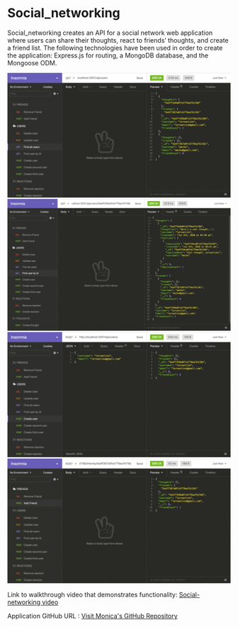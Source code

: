 # Social_networking
Social_networking creates an API for a social network web application where users can share their thoughts, react to friends’ thoughts, and create a friend list. The following technologies have been used in order to create the application: Express.js for routing, a MongoDB database, and the Mongoose ODM.

<img src="./assets/18-nosql-homework-demo-01.gif" alt="demo-1" />
<img src="./assets/18-nosql-homework-demo-02.gif" alt="demo-2" />
<img src="./assets/18-nosql-homework-demo-03.gif" alt="demo-3" />
<img src="./assets/18-nosql-homework-demo-04.gif" alt="demo-4" />


Link to walkthrough video that demonstrates functionality: <a href= "https://drive.google.com/file/d/1QnZ1GCwD-KztiW70OQIiBjZge2rl199L/view?usp=sharing">Social-networking video</a> 

Application GitHub URL : <a href= "https://github.com/monicadolce/Social_networking">Visit Monica's GitHub Repository</a> 